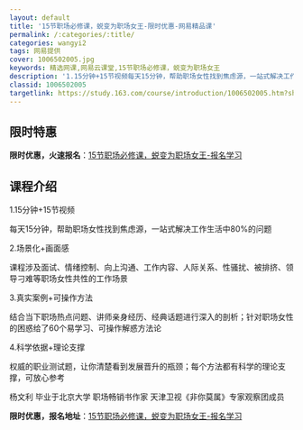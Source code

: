 ```yaml
---
layout: default
title: '15节职场必修课，蜕变为职场女王-限时优惠-网易精品课'
permalink: /:categories/:title/
categories: wangyi2
tags: 网易提供
cover: 1006502005.jpg
keywords: 精选网课,网易云课堂,15节职场必修课，蜕变为职场女王
description: '1.15分钟+15节视频每天15分钟，帮助职场女性找到焦虑源，一站式解决工作生活中80%的问题2.场景化+画面感课程涉及'
classid: 1006502005
targetlink: https://study.163.com/course/introduction/1006502005.htm?share=1&shareId=1025206652&utm_campaign=share&utm_medium=iphoneShare&utm_source=&utm_u=1025206652
---
```


## 限时特惠

**限时优惠，火速报名**：[15节职场必修课，蜕变为职场女王-报名学习](https://study.163.com/course/introduction/1006502005.htm?share=1&shareId=1025206652&utm_campaign=share&utm_medium=iphoneShare&utm_source=&utm_u=1025206652)

## 课程介绍

1.15分钟+15节视频

每天15分钟，帮助职场女性找到焦虑源，一站式解决工作生活中80%的问题

2.场景化+画面感

课程涉及面试、情绪控制、向上沟通、工作内容、人际关系、性骚扰、被排挤、领导刁难等职场女性共性的工作场景

3.真实案例+可操作方法

结合当下职场热点问题、讲师亲身经历、经典话题进行深入的剖析；针对职场女性的困惑给了60个易学习、可操作解惑方法论

4.科学依据+理论支撑

权威的职业测试题，让你清楚看到发展晋升的瓶颈；每个方法都有科学的理论支撑，可放心参考

杨文利  毕业于北京大学 职场畅销书作家 天津卫视《非你莫属》专家观察团成员

**限时优惠，报名地址**：[15节职场必修课，蜕变为职场女王-报名学习](https://study.163.com/course/introduction/1006502005.htm?share=1&shareId=1025206652&utm_campaign=share&utm_medium=iphoneShare&utm_source=&utm_u=1025206652)

